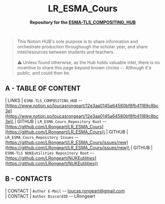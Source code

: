 <div align="center">
	<h1>LR_ESMA_Cours</h1>
	<p>
		<b>Repository for the <a href="[https://developers.notion.com](https://loucasrongeart.notion.site/loucasrongeart/12e3aa0145a64580bf8fb41189c8bc3e)">ESMA-TLS_COMPOSITING_HUB</a></b>
	</p>
	<br>
</div>


>This Notion HUB's sole purpose is to share information and orchestrate production throughough the scholar year, and share intel/resources between students and teachers.\
>\
>⚠ Unless found otherwise, as the Hub holds valuable intel, there is no incentive to share this page beyond known circles -- Although it's public, and could then be.   


## A - TABLE OF CONTENT
| LINKS     |   `ESMA-TLS_COMPOSITING_HUB` -- [https://www.notion.so/loucasrongeart/12e3aa0145a64580bf8fb41189c8bc3e](https://www.notion.so/loucasrongeart/12e3aa0145a64580bf8fb41189c8bc3e)\
| GITHUB    | `LR_ESMA_Cours_Repository Root` -- [https://github.com/LRongeart/LR_ESMA_Cours](https://github.com/LRongeart/LR_ESMA_Cours)\
| GITHUB    | `LR_ESMA_Cours_Repository Issues` -- [https://github.com/LRongeart/LR_ESMA_Cours/issues/new](https://github.com/LRongeart/LR_ESMA_Cours/issues/new)\
| GITHUB    | `ESMA-TLS NUKEutilities Repository Root` -- [https://github.com/LRongeart/NUKEutilities](https://github.com/LRongeart/NUKEutilities))

## B - CONTACTS
| CONTACT     | `Author E-Mail` -- loucas.rongeart@gmail.com\
| CONTACT     | `Author DiscordID` -- LRongeart



